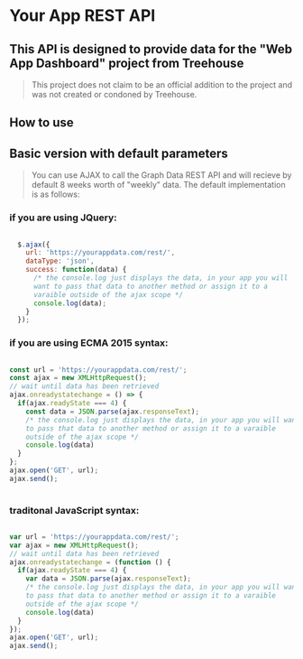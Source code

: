 # Your App REST API

## This API is designed to provide data for the "Web App Dashboard" project from Treehouse

> This project does not claim to be an official addition to the project and was not created or condoned by Treehouse.

## How to use

## Basic version with default parameters

> You can use AJAX to call the Graph Data REST API and will recieve by default 8 weeks worth of "weekly" data. The default implementation is as follows:

### if you are using JQuery:

``` JavaScript

  $.ajax({
    url: 'https://yourappdata.com/rest/',
    dataType: 'json',
    success: function(data) {
      /* the console.log just displays the data, in your app you will 
      want to pass that data to another method or assign it to a 
      varaible outside of the ajax scope */
      console.log(data);
    }
  });

```

### if you are using ECMA 2015 syntax:

``` JavaScript

const url = 'https://yourappdata.com/rest/';
const ajax = new XMLHttpRequest();	
// wait until data has been retrieved
ajax.onreadystatechange = () => {
  if(ajax.readyState === 4) {
    const data = JSON.parse(ajax.responseText);
    /* the console.log just displays the data, in your app you will want 
    to pass that data to another method or assign it to a varaible 
    outside of the ajax scope */
    console.log(data)
  }
};
ajax.open('GET', url);
ajax.send();
  
```

### traditonal JavaScript syntax:

``` JavaScript

var url = 'https://yourappdata.com/rest/';
var ajax = new XMLHttpRequest();	
// wait until data has been retrieved
ajax.onreadystatechange = (function () {
  if(ajax.readyState === 4) {
    var data = JSON.parse(ajax.responseText);
    /* the console.log just displays the data, in your app you will want 
    to pass that data to another method or assign it to a varaible 
    outside of the ajax scope */
    console.log(data)
  }
});
ajax.open('GET', url);
ajax.send();

```